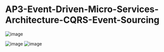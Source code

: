 # AP3-Event-Driven-Micro-Services-Architecture-CQRS-Event-Sourcing
![image](https://github.com/loukili-imane/AP3-Event-Driven-Micro-Services-Architecture-CQRS-Event-Sourcing/assets/93887037/22e71a73-61e6-40ca-ad7b-78cc848fdf8b)

![image](https://github.com/loukili-imane/AP3-Event-Driven-Micro-Services-Architecture-CQRS-Event-Sourcing/assets/93887037/6006d705-7515-4cfa-9d9c-c5d226b7d090)
![image](https://github.com/loukili-imane/AP3-Event-Driven-Micro-Services-Architecture-CQRS-Event-Sourcing/assets/93887037/9e741c96-890e-47da-b076-a7467595b2bd)

